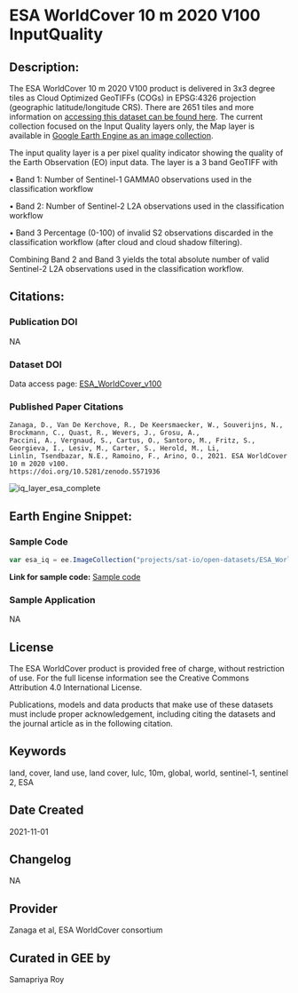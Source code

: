 
# ESA WorldCover 10 m 2020 V100 InputQuality

## Description:

The ESA WorldCover 10 m 2020 V100 product is delivered in 3x3 degree tiles as Cloud Optimized GeoTIFFs (COGs) in EPSG:4326 projection (geographic latitude/longitude CRS). There are 2651 tiles and more information on [accessing this dataset can be found here](https://esa-worldcover.org/en/data-access). The current collection focused on the Input Quality layers only, the Map layer is available in [Google Earth Engine as an image collection](https://developers.google.com/earth-engine/datasets/catalog/ESA_WorldCover_v100).

The input quality layer is a per pixel quality indicator showing the quality of the Earth Observation (EO) input data. The layer is a 3 band GeoTIFF with

• Band 1: Number of Sentinel-1 GAMMA0 observations used in the classification workflow

• Band 2: Number of Sentinel-2 L2A observations used in the classification workflow

• Band 3 Percentage (0-100) of invalid S2 observations discarded in the classification workflow
(after cloud and cloud shadow filtering).

Combining Band 2 and Band 3 yields the total absolute number of valid Sentinel-2 L2A observations
used in the classification workflow.

## Citations:

### Publication DOI

NA

### Dataset DOI

Data access page: [ESA_WorldCover_v100](https://esa-worldcover.org/en/data-access)

### Published Paper Citations

```
Zanaga, D., Van De Kerchove, R., De Keersmaecker, W., Souverijns, N., Brockmann, C., Quast, R., Wevers, J., Grosu, A.,
Paccini, A., Vergnaud, S., Cartus, O., Santoro, M., Fritz, S., Georgieva, I., Lesiv, M., Carter, S., Herold, M., Li,
Linlin, Tsendbazar, N.E., Ramoino, F., Arino, O., 2021. ESA WorldCover 10 m 2020 v100.
https://doi.org/10.5281/zenodo.5571936
```

![iq_layer_esa_complete](https://user-images.githubusercontent.com/6677629/140617033-0eba7cfa-9b5f-4518-b765-0e03139bf8b7.gif)

## Earth Engine Snippet:

### Sample Code

```js
var esa_iq = ee.ImageCollection("projects/sat-io/open-datasets/ESA_WorldCover_Input_Quality");
```
**Link for sample code:** [Sample code](https://code.earthengine.google.com/?scriptPath=users/sat-io/awesome-gee-catalog-examples:global-landuse-landcover/ESA-10m-WORLDCOVER-IQ)

### Sample Application

NA

## License

The ESA WorldCover product is provided free of charge, without restriction of use. For the full license information see the Creative Commons Attribution 4.0 International License.

Publications, models and data products that make use of these datasets must include proper acknowledgement, including citing the datasets and the journal article as in the following citation.


## Keywords

land, cover, land use, land cover, lulc, 10m, global, world, sentinel-1, sentinel 2, ESA

## Date Created

2021-11-01

## Changelog

NA

## Provider

Zanaga et al, ESA WorldCover consortium

## Curated in GEE by
Samapriya Roy
